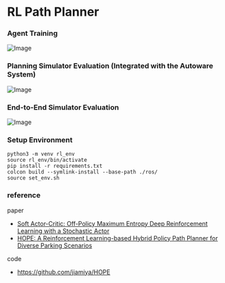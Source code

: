 # RL Path Planner 
### Agent Training
![Image](https://github.com/user-attachments/assets/291c4661-3dc6-4234-8a3e-41471ef8b956)

### Planning Simulator Evaluation (Integrated with the Autoware System)
![Image](https://github.com/user-attachments/assets/c975c846-61dd-49d1-87b0-5309b8e405a0)

### End-to-End Simulator Evaluation 
![Image](https://github.com/user-attachments/assets/850a66bd-a0f7-4c88-ab67-63e3222b88f0)

### Setup Environment 
```
python3 -m venv rl_env
source rl_env/bin/activate
pip install -r requirements.txt
colcon build --symlink-install --base-path ./ros/
source set_env.sh
```

### reference  
paper
- [Soft Actor-Critic: Off-Policy Maximum Entropy Deep Reinforcement Learning with a Stochastic Actor](https://arxiv.org/abs/1801.01290)
- [HOPE: A Reinforcement Learning-based Hybrid Policy Path Planner for Diverse Parking Scenarios](https://arxiv.org/abs/2405.20579)  

code 
- https://github.com/jiamiya/HOPE
